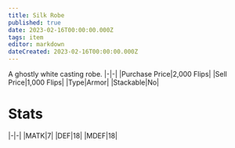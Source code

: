 ```yaml
---
title: Silk Robe
published: true
date: 2023-02-16T00:00:00.000Z
tags: item
editor: markdown
dateCreated: 2023-02-16T00:00:00.000Z
---
```


A ghostly white casting robe.
|-|-|
|Purchase Price|2,000 Flips|
|Sell Price|1,000 Flips|
|Type|Armor|
|Stackable|No|

# Stats
|-|-|
|MATK|7|
|DEF|18|
|MDEF|18|

